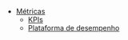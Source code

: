 - [Métricas](/metricas/index.md)
  - [KPIs](/metricas/kpis.md)
  - [Plataforma de desempenho](/metricas/plataforma-de-performance.md)
